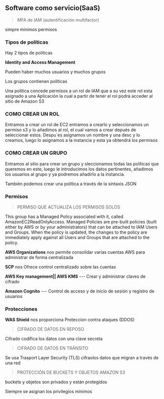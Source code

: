 ## Software como servicio(SaaS)

>MFA de IAM (autentificación multifactor)

simpre minimos permisos

### Tipos de políticas

Hay 2 tipos de politicas

**Identity and Access Management**

Pueden haber muchos usuarios y muchos grupos

Los grupos contienen politicas

Una política concede permisos a un rol de IAM que a su vez este rol esta asignado a una Aplicación la cual a partir de tener el rol podrá acceder al sitio de Amazon S3

### **COMO CREAR UN ROL**

Entramos a crear un rol de EC2 entramos a crearlo y seleccionamos un permiso s3 y lo añadimos al rol, el cual vamos a crear depués de seleccionar estos. Despu´es asignamos un nombre y una desc y lo creamos, luego lo asignamos a la instancia y esta ya obtendrá los permisos

### **COMO CREAR UN GRUPO**

Entramos al sitio para crear un grupo y sleccionamos todas las políticas que queremos en este, luego le introducimos los datos pertinentes, añadimos los usuarios al grupo y ya podremos añadirlo a la instancia.

También podemos crear una política a través de la sintaxis JSON

### Permisos

>PERMISO QUE ACTUALIZA LOS PERMISOS SOLOS 

This group has a Managed Policy associated with it, called AmazonEC2ReadOnlyAccess. Managed Policies are pre-built policies (built either by AWS or by your administrators) that can be attached to IAM Users and Groups. When the policy is updated, the changes to the policy are immediately apply against all Users and Groups that are attached to the policy.

**AWS Organizations** nos permite consolidar varias cuentas AWS para administrar de forma centralizada 

**SCP** nos Ofrece control centralizado sobre las cuentas

**AWS Key management|| AWS KMS** --- Crear y administrar claves de cifrado

**Amazon Cognito** --- Control de acceso y de inicio de sesión y registro de usuarios

### Protecciones

**WAS Shield** nos proporciona Proteccion contra ataques (DDOS)


> CIFRADO DE DATOS EN REPOSO

Cifrado codifica los datos con una clave secreta

>CIFRADO DE DATOS EN TRÁNSITO

Se usa Trasport Layer Security (TLS) cifraolos datos que migran a través de una red

>PROTECCIÓN DE BUCKETS Y OBJETOS AMAZON S3

buckets y objetos son privados y están protegidos

Siempre se asignan los privilegios mínimos